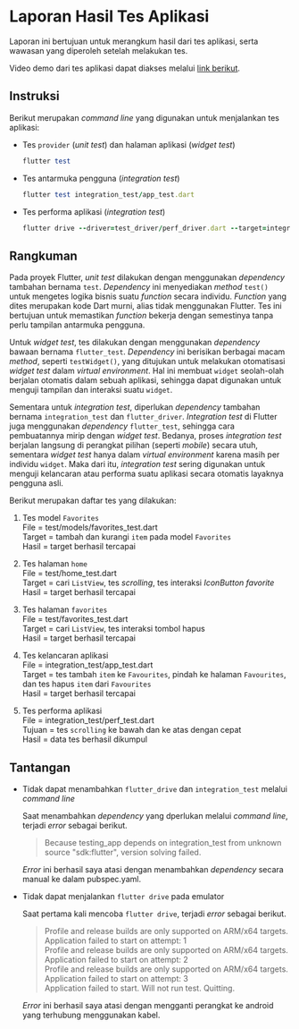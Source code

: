 # Laporan Hasil Tes Aplikasi

Laporan ini bertujuan untuk merangkum hasil dari tes aplikasi, serta wawasan yang diperoleh setelah melakukan tes.

Video demo dari tes aplikasi dapat diakses melalui [link berikut](https://drive.google.com/file/d/1V1ug22_nfDEP_v1z6ptksJ0L9x-u9OnF/view?usp=sharing).

## Instruksi

Berikut merupakan _command line_ yang digunakan untuk menjalankan tes aplikasi:

- Tes `provider` (_unit test_) dan halaman aplikasi (_widget test_)

  ```ruby
  flutter test
  ```

- Tes antarmuka pengguna (_integration test_)

  ```ruby
  flutter test integration_test/app_test.dart
  ```

- Tes performa aplikasi (_integration test_)

  ```ruby
  flutter drive --driver=test_driver/perf_driver.dart --target=integration_test/perf_test.dart --profile --no-dds
  ```

## Rangkuman

Pada proyek Flutter, _unit test_ dilakukan dengan menggunakan _dependency_ tambahan bernama `test`. _Dependency_ ini menyediakan _method_ `test()` untuk mengetes logika bisnis suatu _function_ secara individu. _Function_ yang dites merupakan kode Dart murni, alias tidak menggunakan Flutter. Tes ini bertujuan untuk memastikan _function_ bekerja dengan semestinya tanpa perlu tampilan antarmuka pengguna.

Untuk _widget test_, tes dilakukan dengan menggunakan _dependency_ bawaan bernama `flutter_test`. _Dependency_ ini berisikan berbagai macam _method_, seperti `testWidget()`, yang ditujukan untuk melakukan otomatisasi _widget test_ dalam _virtual environment_. Hal ini membuat `widget` seolah-olah berjalan otomatis dalam sebuah aplikasi, sehingga dapat digunakan untuk menguji tampilan dan interaksi suatu `widget`.

Sementara untuk _integration test_, diperlukan _dependency_ tambahan bernama `integration_test` dan `flutter_driver`. _Integration test_ di Flutter juga menggunakan _dependency_ `flutter_test`, sehingga cara pembuatannya mirip dengan _widget test_. Bedanya, proses _integration test_ berjalan langsung di perangkat pilihan (seperti _mobile_) secara utuh, sementara _widget test_ hanya dalam _virtual environment_ karena masih per individu `widget`. Maka dari itu, _integration test_ sering digunakan untuk menguji kelancaran atau performa suatu aplikasi secara otomatis layaknya pengguna asli.

Berikut merupakan daftar tes yang dilakukan:

1. Tes model `Favorites`  
   File = test/models/favorites_test.dart  
   Target = tambah dan kurangi `item` pada model `Favorites`  
   Hasil = target berhasil tercapai
   
2. Tes halaman `home`  
   File = test/home_test.dart  
   Target = cari `ListView`, tes _scrolling_, tes interaksi _IconButton_ _favorite_    
   Hasil = target berhasil tercapai
   
3. Tes halaman `favorites`  
   File = test/favorites_test.dart  
   Target = cari `ListView`, tes interaksi tombol hapus  
   Hasil = target berhasil tercapai

4. Tes kelancaran aplikasi  
   File = integration_test/app_test.dart  
   Target = tes tambah `item` ke `Favourites`, pindah ke halaman `Favourites`, dan tes hapus `item` dari `Favourites`  
   Hasil = target berhasil tercapai

5. Tes performa aplikasi  
   File = integration_test/perf_test.dart  
   Tujuan = tes `scrolling` ke bawah dan ke atas dengan cepat  
   Hasil = data tes berhasil dikumpul

## Tantangan

- Tidak dapat menambahkan `flutter_drive` dan `integration_test` melalui _command line_

  Saat menambahkan _dependency_ yang dperlukan melalui _command line_, terjadi _error_ sebagai berikut.

  > Because testing_app depends on integration_test from unknown source "sdk:flutter", version solving failed.

  _Error_ ini berhasil saya atasi dengan menambahkan _dependency_ secara manual ke dalam pubspec.yaml.

- Tidak dapat menjalankan `flutter drive` pada emulator

  Saat pertama kali mencoba `flutter drive`, terjadi _error_ sebagai berikut.

  > Profile and release builds are only supported on ARM/x64 targets.  
  > Application failed to start on attempt: 1  
  > Profile and release builds are only supported on ARM/x64 targets.  
  > Application failed to start on attempt: 2  
  > Profile and release builds are only supported on ARM/x64 targets.  
  > Application failed to start on attempt: 3  
  > Application failed to start. Will not run test. Quitting.

  _Error_ ini berhasil saya atasi dengan mengganti perangkat ke android yang terhubung menggunakan kabel.
